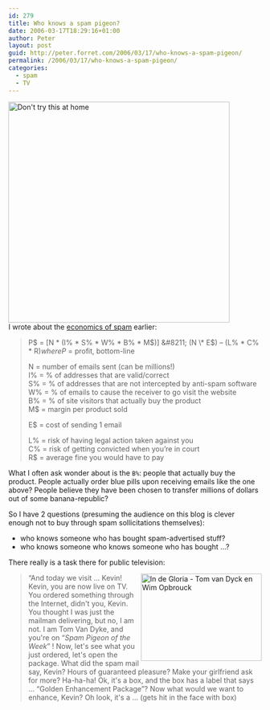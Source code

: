 ```yaml
---
id: 279
title: Who knows a spam pigeon?
date: 2006-03-17T18:29:16+01:00
author: Peter
layout: post
guid: http://peter.forret.com/2006/03/17/who-knows-a-spam-pigeon/
permalink: /2006/03/17/who-knows-a-spam-pigeon/
categories:
  - spam
  - TV
---
```

[<img src="http://static.flickr.com/45/113281276_7b755b9a7f.jpg" width="440" alt="Don't try this at home" />](http://www.flickr.com/photos/pforret/113281276/ "Photo Sharing")  
I wrote about the [economics of spam](http://peter.forret.com/2005/10/30/spam-economics-government-role/) earlier:

> P$ = [N \* (I% \* S% \* W% \* B% \* M$)] &#8211; (N \* E$) &#8211; (L% \* C% \* R$)  
> where  
> P$ = profit, bottom-line
> 
> N = number of emails sent (can be millions!)  
> I% = % of addresses that are valid/correct  
> S% = % of addresses that are not intercepted by anti-spam software  
> W% = % of emails to cause the receiver to go visit the website  
> B% = % of site visitors that actually buy the product  
> M$ = margin per product sold
> 
> E$ = cost of sending 1 email
> 
> L% = risk of having legal action taken against you  
> C% = risk of getting convicted when you’re in court  
> R$ = average fine you would have to pay

What I often ask wonder about is the `B%`: people that actually buy the product. People actually order blue pills upon receiving emails like the one above? People believe they have been chosen to transfer millions of dollars out of some banana-republic?  
<!--more-->

  
So I have 2 questions (presuming the audience on this blog is clever enough not to buy through spam sollicitations themselves):

  * who knows someone who has bought spam-advertised stuff?
  * who knows someone who knows someone who has bought &#8230;?

There really is a task there for public television:

[<img  src="http://static.flickr.com/40/113798386_b597b03f0d_m.jpg" width="240" height="174" alt="In de Gloria - Tom van Dyck en Wim Opbrouck" style="float: right" />](http://www.flickr.com/photos/pforret/113798386/ "Photo Sharing")

> &#8220;And today we visit &#8230; Kevin! Kevin, you are now live on TV. You ordered something through the Internet, didn't you, Kevin. You thought I was just the mailman delivering, but no, I am not. I am Tom Van Dyke, and you're on &#8220;_Spam Pigeon of the Week_&#8221; ! Now, let's see what you just ordered, let's open the package. What did the spam mail say, Kevin? Hours of guaranteed pleasure? Make your girlfriend ask for more? Ha-ha-ha! Ok, it's a box, and the box has a label that says &#8230; &#8220;Golden Enhancement Package&#8221;? Now what would we want to enhance, Kevin? Oh look, it's a &#8230; (gets hit in the face with box)